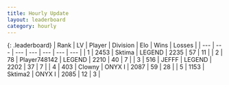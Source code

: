 ```yaml
---
title: Hourly Update
layout: leaderboard
category: hourly
---
```


{: .leaderboard}
| Rank | LV | Player | Division | Elo | Wins | Losses |
| --- | --- | --- | --- | --- | --- | --- |
| <span data-change="0">1</span> | 2453 | <span title="ID: 353063">Sktima</span> | LEGEND | <span data-change="0">2235</span> | <span data-change="0">57</span> | <span data-change="0">11</span> |
| <span data-change="0">2</span> | 78 | <span title="ID: 748142">Player748142</span> | LEGEND | <span data-change="0">2210</span> | <span data-change="0">40</span> | <span data-change="0">7</span> |
| <span data-change="0">3</span> | 516 | <span title="ID: 488585">JEFFF</span> | LEGEND | <span data-change="0">2202</span> | <span data-change="0">37</span> | <span data-change="0">7</span> |
| <span data-change="0">4</span> | 403 | <span title="ID: 651981">Clowny</span> | ONYX I | <span data-change="0">2087</span> | <span data-change="0">59</span> | <span data-change="0">28</span> |
| <span data-change="0">5</span> | 1153 | <span title="ID: 402846">Sktima2</span> | ONYX I | <span data-change="0">2085</span> | <span data-change="0">12</span> | <span data-change="0">3</span> |